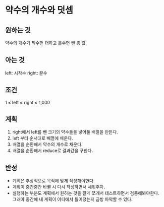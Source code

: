 # 약수의 개수와 덧셈

## 원하는 것

약수의 개수가 짝수면 더하고 홀수면 뺀 총 값

## 아는 것

left: 시작수 right: 끝수

## 조건

1 ≤ left ≤ right ≤ 1,000

## 계획

1. right에서 left를 뺀 크기의 약수들을 넣어둘 배열을 만든다.
2. left 부터 순서대로 배열에 채운다.
3. 배열을 순환해서 약수의 개수로 채운다.
4. 배열을 순환해서 reduce로 결과값을 구한다.

## 반성

- 계획은 추상적으로 목적에 맞게 작성해야한다.
- 계획이 중간중간 바뀔 시 다시 작성하면서 세워주자.
- 실행하는 부분도 계획에서 원하는 것을 잘게 쪼개서 테스트하면서 검증해봐야한다. 그래야 중간에 내 계획이 어디에서 틀어졌는지 금방 파악할 수 있다.  
